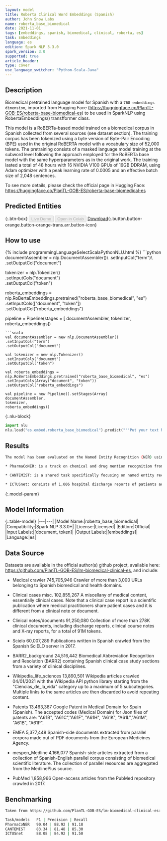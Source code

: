 ```yaml
---
layout: model
title: Roberta Clinical Word Embeddings (Spanish)
author: John Snow Labs
name: roberta_base_biomedical
date: 2021-11-01
tags: [embeddings, spanish, biomedical, clinical, roberta, es]
task: Embeddings
language: es
edition: Spark NLP 3.3.0
spark_version: 3.0
supported: true
article_header:
type: cover
use_language_switcher: "Python-Scala-Java"
---
```


## Description

Biomedical pretrained language model for Spanish with a `768 embeddings dimension`, imported from Hugging Face (https://huggingface.co/PlanTL-GOB-ES/roberta-base-biomedical-es) to be used in SparkNLP using RobertaEmbeddings() transfformer class.

This model is a RoBERTa-based model trained on a biomedical corpus in Spanish collected from several sources (see dataset section). The training corpus has been tokenized using a byte version of Byte-Pair Encoding (BPE) used in the original RoBERTA model with a vocabulary size of 52,000 tokens. The pretraining consists of a masked language model training at the subword level following the approach employed for the RoBERTa base model with the same hyperparameters as in the original work. The training lasted a total of 48 hours with 16 NVIDIA V100 GPUs of 16GB DDRAM, using Adam optimizer with a peak learning rate of 0.0005 and an effective batch size of 2,048 sentences.

To see more details, please check the official page in Hugging Face: https://huggingface.co/PlanTL-GOB-ES/roberta-base-biomedical-es

## Predicted Entities



{:.btn-box}
<button class="button button-orange" disabled>Live Demo</button>
<button class="button button-orange" disabled>Open in Colab</button>
[Download](https://s3.amazonaws.com/auxdata.johnsnowlabs.com/public/models/roberta_base_biomedical_es_3.3.0_3.0_1635781845226.zip){:.button.button-orange.button-orange-trans.arr.button-icon}

## How to use



<div class="tabs-box" markdown="1">
{% include programmingLanguageSelectScalaPythonNLU.html %}
```python
documentAssembler = nlp.DocumentAssembler()\
.setInputCol("term")\
.setOutputCol("document")

tokenizer = nlp.Tokenizer()\
.setInputCols("document")\
.setOutputCol("token")

roberta_embeddings = nlp.RoBertaEmbeddings.pretrained("roberta_base_biomedical", "es")\
.setInputCols(["document", "token"])\
.setOutputCol("roberta_embeddings")

pipeline = Pipeline(stages = [
documentAssembler,
tokenizer,
roberta_embeddings])
```
```scala
val documentAssembler = new nlp.DocumentAssembler()
.setInputCol("term")
.setOutputCol("document")

val tokenizer = new nlp.Tokenizer()
.setInputCols("document")
.setOutputCol("token")

val roberta_embeddings = nlp.RoBertaEmbeddings.pretrained("roberta_base_biomedical", "es")
.setInputCols(Array("document", "token"))
.setOutputCol("roberta_embeddings")

val pipeline = new Pipeline().setStages(Array(
documentAssembler,
tokenizer,
roberta_embeddings))
```


{:.nlu-block}
```python
import nlu
nlu.load("es.embed.roberta_base_biomedical").predict("""Put your text here.""")
```

</div>

## Results

```bash
The model has been evaluated on the Named Entity Recognition (NER) using the following datasets (taken from https://github.com/PlanTL-GOB-ES/lm-biomedical-clinical-es)

* PharmaCoNER: is a track on chemical and drug mention recognition from Spanish medical texts (for more info see: https://temu.bsc.es/pharmaconer/).

* CANTEMIST: is a shared task specifically focusing on named entity recognition of tumor morphology, in Spanish (for more info see: https://zenodo.org/record/3978041#.YTt5qH2xXbQ).

* ICTUSnet: consists of 1,006 hospital discharge reports of patients admitted for stroke from 18 different Spanish hospitals. It contains more than 79,000 annotations for 51 different kinds of variables.
```

{:.model-param}
## Model Information

{:.table-model}
|---|---|
|Model Name:|roberta_base_biomedical|
|Compatibility:|Spark NLP 3.3.0+|
|License:|Licensed|
|Edition:|Official|
|Input Labels:|[document, token]|
|Output Labels:|[embeddings]|
|Language:|es|

## Data Source

Datasets are available in the official author(s) github project, available here: https://github.com/PlanTL-GOB-ES/lm-biomedical-clinical-es, and include:

* Medical crawler	745,705,946	Crawler of more than 3,000 URLs belonging to Spanish biomedical and health domains.

* Clinical cases misc.	102,855,267	A miscellany of medical content, essentially clinical cases. Note that a clinical case report is a scientific publication where medical practitioners share patient cases and it is different from a clinical note or document.

* Clinical notes/documents	91,250,080	Collection of more than 278K clinical documents, including discharge reports, clinical course notes and X-ray reports, for a total of 91M tokens.

* Scielo	60,007,289	Publications written in Spanish crawled from the Spanish SciELO server in 2017.

* BARR2_background	24,516,442	Biomedical Abbreviation Recognition and Resolution (BARR2) containing Spanish clinical case study sections from a variety of clinical disciplines.

* Wikipedia_life_sciences	13,890,501	Wikipedia articles crawled 04/01/2021 with the Wikipedia API python library starting from the "Ciencias_de_la_vida" category up to a maximum of 5 subcategories. Multiple links to the same articles are then discarded to avoid repeating content.

* Patents	13,463,387	Google Patent in Medical Domain for Spain (Spanish). The accepted codes (Medical Domain) for Json files of patents are: "A61B", "A61C","A61F", "A61H", "A61K", "A61L","A61M", "A61B", "A61P".

* EMEA	5,377,448	Spanish-side documents extracted from parallel corpora made out of PDF documents from the European Medicines Agency.

* mespen_Medline	4,166,077	Spanish-side articles extracted from a collection of Spanish-English parallel corpus consisting of biomedical scientific literature. The collection of parallel resources are aggregated from the MedlinePlus source.

* PubMed	1,858,966	Open-access articles from the PubMed repository crawled in 2017.

## Benchmarking

```bash
Taken from https://github.com/PlanTL-GOB-ES/lm-biomedical-clinical-es:

Task/models   F1 | Precision | Recall
PharmaCoNER   90.04 | 88.92 | 91.18
CANTEMIST     83.34 | 81.48 | 85.30
ICTUSnet      88.08 | 84.92 | 91.50
```
